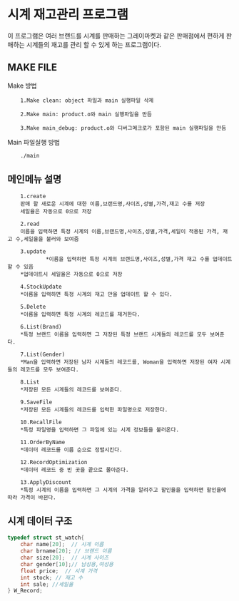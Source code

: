 
# 시계 재고관리 프로그램 #
이 프로그램은 여러 브랜드를 시계를 판매하는 그레이마켓과 같은 판매점에서
편하게 판매하는 시계들의 재고를 관리 할 수 있게 하는 프로그램이다.
## MAKE FILE 
Make 방법

        1.Make clean: object 파일과 main 실행파일 삭제
        
        2.Make main: product.o와 main 실행파일을 만듬
        
        3.Make main_debug: product.o와 디버그메크로가 포함된 main 실행파일을 만듬

Main 파일실행 방법

        ./main

## 메인메뉴 설명 ##

        1.create
        판매 할 새로운 시계에 대한 이름,브랜드명,사이즈,성별,가격,재고 수를 저장
        세일율은 자동으로 0으로 저장

        2.read
        이름을 입력하면 특정 시계의 이름,브랜드명,사이즈,성별,가격,세일이 적용된 가격, 재고 수,세일율을 불러와 보여줌

        3.update
                *이름을 입력하면 특정 시계의 브랜드명,사이즈,성별,가격 재고 수를 업데이트 할 수 있음
        *업데이트시 세일율은 자동으로 0으로 저장

        4.StockUpdate
        *이름을 입력하면 특정 시계의 재고 만을 업데이트 할 수 있다.

        5.Delete
        *이름을 입력하면 특정 시계의 레코드를 제거한다.

        6.List(Brand)
        *특정 브랜드 이름을 입력하면 그 저장된 특정 브랜드 시계들의 레코드를 모두 보여준다.

        7.List(Gender)
        *Man을 입력하면 저장된 남자 시계들의 레코드를, Woman을 입력하면 저장된 여자 시계들의 레코드를 모두 보여준다.

        8.List
        *저장된 모든 시계들의 레코드를 보여준다.

        9.SaveFile
        *저장된 모든 시계들의 레코드를 입력한 파일명으로 저장한다.

        10.RecallFile
        *특정 파일명을 입력하면 그 파일에 있는 시계 정보들을 불러온다.

        11.OrderByName
        *데이터 레코드를 이름 순으로 정렬시킨다.

        12.RecordOptimization
        *데이터 레코드 중 빈 곳을 끝으로 몰아준다.

        13.ApplyDiscount
        *특정 시계의 이름을 입력하면 그 시계의 가격을 알려주고 할인율을 입력하면 할인율에 따라 가격이 바뀐다.

## 시계 데이터 구조
```c
typedef struct st_watch{
    char name[20];  // 시계 이름
    char brname[20]; // 브랜드 이름
    char size[20];  // 시계 사이즈
    char gender[10];// 남성용,여성용
    float price;  // 시계 가격
    int stock; // 재고 수
    int sale; //세일율
} W_Record;
```

